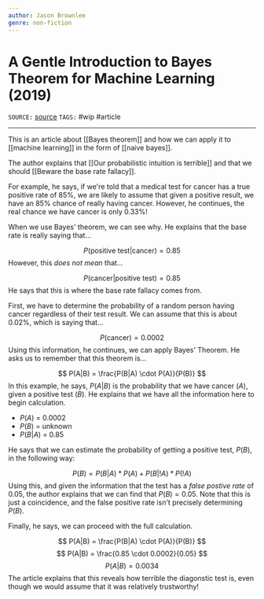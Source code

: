 ```yaml
---
author: Jason Brownlee
genre: non-fiction
---
```

# A Gentle Introduction to Bayes Theorem for Machine Learning (2019)
`SOURCE:` [source](https://machinelearningmastery.com/bayes-theorem-for-machine-learning/)
`TAGS:` #wip #article 

---
This is an article about [[Bayes theorem]] and how we can apply it to [[machine learning]] in the form of [[naive bayes]]. 

The author explains that [[Our probabilistic intuition is terrible]] and that we should [[Beware the base rate fallacy]]. 

For example, he says, if we're told that a medical test for cancer has a true positive rate of 85%, we are likely to assume that given a positive result, we have an 85% chance of really having cancer. However, he continues, the real chance we have cancer is only 0.33%!

When we use Bayes' theorem, we can see why. He explains that the base rate is really saying that...

$$
P(\text{positive test} | \text{cancer}) = 0.85
$$However, this *does not mean* that...

$$
P(\text{cancer}|\text{positive test}) = 0.85
$$He says that this is where the base rate fallacy comes from. 

First, we have to determine the probability of a random person having cancer regardless of their test result. We can assume that this is about 0.02%, which is saying that...

$$
P(\text{cancer}) = 0.0002
$$
Using this information, he continues, we can apply Bayes' Theorem. He asks us to remember that this theorem is...

$$
P(A|B) = \frac{P(B|A) \cdot P(A)}{P(B)}
$$In this example, he says, $P(A|B)$ is the probability that we have cancer ($A$), given a positive test ($B$). He explains that we have all the information here to begin calculation. 

- $P(A)$ = 0.0002
- $P(B)$ = unknown
- $P(B|A)$ = 0.85

He says that we can estimate the probability of getting a positive test, $P(B)$, in the following way:

$$
P(B)=P(B|A)*P(A)+P(B|!A)*P(!A)
$$Using this, and given the information that the test has a *false postive rate* of 0.05, the author explains that we can find that $P(B) = 0.05$. Note that this is just a coincidence, and the false positive rate isn't precisely determining $P(B)$. 

Finally, he says, we can proceed with the full calculation.

$$
P(A|B) = \frac{P(B|A) \cdot P(A)}{P(B)}
$$$$
P(A|B) = \frac{0.85 \cdot 0.0002}{0.05}
$$$$
P(A|B) = 0.0034
$$The article explains that this reveals how terrible the diagonstic test is, even though we would assume that it was relatively trustworthy!

